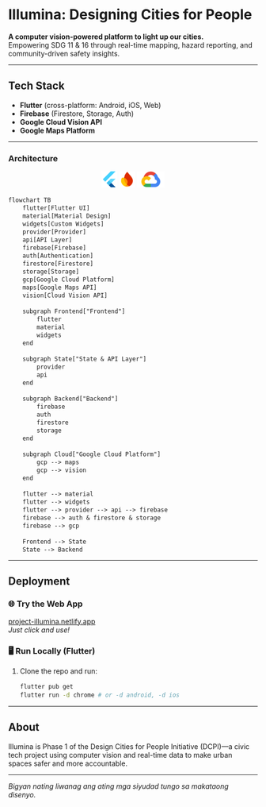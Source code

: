 # Illumina: Designing Cities for People

**A computer vision-powered platform to light up our cities.**  
Empowering SDG 11 & 16 through real-time mapping, hazard reporting, and community-driven safety insights.

---

## Tech Stack

- **Flutter** (cross-platform: Android, iOS, Web)
- **Firebase** (Firestore, Storage, Auth)
- **Google Cloud Vision API**
- **Google Maps Platform**

---

### Architecture

<!-- Logos (optional, for visual appeal) -->
<p align="center">
  <img src="https://raw.githubusercontent.com/smmariquit/illumina/main/assets/flutter.png" alt="Flutter" height="32"/>
  <img src="https://raw.githubusercontent.com/smmariquit/illumina/main/assets/firebase.png" alt="Firebase" height="32"/>
  <img src="https://raw.githubusercontent.com/smmariquit/illumina/main/assets/gcp.png" alt="GCP" height="32"/>
</p>

```mermaid
flowchart TB
    flutter[Flutter UI]
    material[Material Design]
    widgets[Custom Widgets]
    provider[Provider]
    api[API Layer]
    firebase[Firebase]
    auth[Authentication]
    firestore[Firestore]
    storage[Storage]
    gcp[Google Cloud Platform]
    maps[Google Maps API]
    vision[Cloud Vision API]

    subgraph Frontend["Frontend"]
        flutter
        material
        widgets
    end

    subgraph State["State & API Layer"]
        provider
        api
    end

    subgraph Backend["Backend"]
        firebase
        auth
        firestore
        storage
    end

    subgraph Cloud["Google Cloud Platform"]
        gcp --> maps
        gcp --> vision
    end

    flutter --> material
    flutter --> widgets
    flutter --> provider --> api --> firebase
    firebase --> auth & firestore & storage
    firebase --> gcp

    Frontend --> State
    State --> Backend
```

---

## Deployment

### 🌐 **Try the Web App**
[project-illumina.netlify.app](https://project-illumina.netlify.app)  
*Just click and use!*

### 🖥️ **Run Locally (Flutter)**
1. Clone the repo and run:
   ```bash
   flutter pub get
   flutter run -d chrome # or -d android, -d ios
   ```

---

## About

Illumina is Phase 1 of the Design Cities for People Initiative (DCPI)—a civic tech project using computer vision and real-time data to make urban spaces safer and more accountable.

---

*Bigyan nating liwanag ang ating mga siyudad tungo sa makataong disenyo.*
